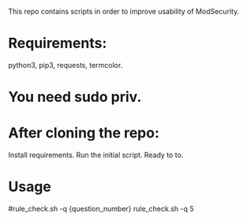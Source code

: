 This repo contains scripts in order to improve usability of ModSecurity. 

# Requirements:  
  python3, pip3, requests, termcolor.  
# You need sudo priv.

# After cloning the repo:
  Install requirements.
  Run the initial script.
  Ready to to.

# Usage
  #rule_check.sh -q {question_number}
  rule_check.sh -q 5
